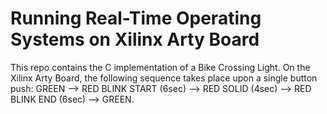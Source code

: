 # Running Real-Time Operating Systems on Xilinx Arty Board

This repo contains the C implementation of a Bike Crossing Light. On the Xilinx Arty Board, the following sequence takes place upon a single button push: GREEN --> RED BLINK START (6sec) --> RED SOLID (4sec) --> RED BLINK END (6sec) --> GREEN.
